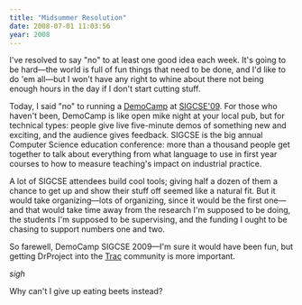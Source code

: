```yaml
---
title: "Midsummer Resolution"
date: 2008-07-01 11:03:56
year: 2008
---
```

I've resolved to say "no" to at least one good idea each week. It's going to be hard—the world is full of fun things that need to be done, and I'd like to do 'em all—but I won't have any right to whine about there not being enough hours in the day if I don't start cutting stuff.

Today, I said "no" to running a <a href="http://barcamp.org/DemoCamp">DemoCamp</a> at <a href="http://www.cs.arizona.edu/groups/sigcse09/">SIGCSE'09</a>. For those who haven't been, DemoCamp is like open mike night at your local pub, but for technical types: people give live five-minute demos of something new and exciting, and the audience gives feedback. SIGCSE is the big annual Computer Science education conference: more than a thousand people get together to talk about everything from what language to use in first year courses to how to measure teaching's impact on industrial practice.

A lot of SIGCSE attendees build cool tools; giving half a dozen of them a chance to get up and show their stuff off seemed like a natural fit. But it would take organizing—lots of organizing, since it would be the first one—and that would take time away from the research I'm supposed to be doing, the students I'm supposed to be supervising, and the funding I ought to be chasing to support numbers one and two.

So farewell, DemoCamp SIGCSE 2009—I'm sure it would have been fun, but getting DrProject into the <a href="http://trac.edgewall.org">Trac</a> community is more important.

*sigh*

Why can't I give up eating beets instead?
